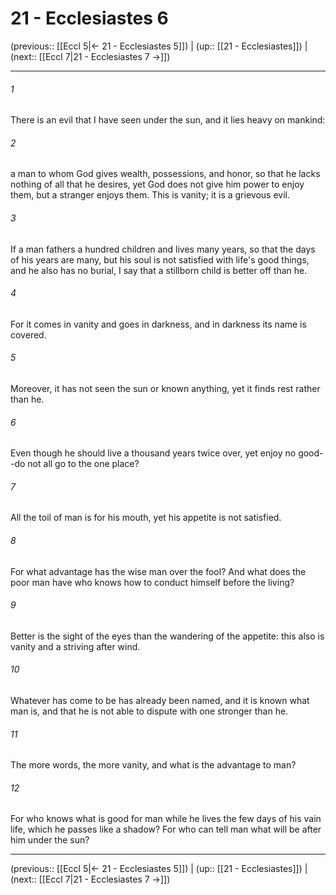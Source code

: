 # 21 - Ecclesiastes 6

(previous:: [[Eccl 5|← 21 - Ecclesiastes 5]]) | (up:: [[21 - Ecclesiastes]]) | (next:: [[Eccl 7|21 - Ecclesiastes 7 →]])

***


###### 1 
There is an evil that I have seen under the sun, and it lies heavy on mankind: 

###### 2 
a man to whom God gives wealth, possessions, and honor, so that he lacks nothing of all that he desires, yet God does not give him power to enjoy them, but a stranger enjoys them. This is vanity; it is a grievous evil. 

###### 3 
If a man fathers a hundred children and lives many years, so that the days of his years are many, but his soul is not satisfied with life's good things, and he also has no burial, I say that a stillborn child is better off than he. 

###### 4 
For it comes in vanity and goes in darkness, and in darkness its name is covered. 

###### 5 
Moreover, it has not seen the sun or known anything, yet it finds rest rather than he. 

###### 6 
Even though he should live a thousand years twice over, yet enjoy no good--do not all go to the one place? 

###### 7 
All the toil of man is for his mouth, yet his appetite is not satisfied. 

###### 8 
For what advantage has the wise man over the fool? And what does the poor man have who knows how to conduct himself before the living? 

###### 9 
Better is the sight of the eyes than the wandering of the appetite: this also is vanity and a striving after wind. 

###### 10 
Whatever has come to be has already been named, and it is known what man is, and that he is not able to dispute with one stronger than he. 

###### 11 
The more words, the more vanity, and what is the advantage to man? 

###### 12 
For who knows what is good for man while he lives the few days of his vain life, which he passes like a shadow? For who can tell man what will be after him under the sun?

***

(previous:: [[Eccl 5|← 21 - Ecclesiastes 5]]) | (up:: [[21 - Ecclesiastes]]) | (next:: [[Eccl 7|21 - Ecclesiastes 7 →]])
